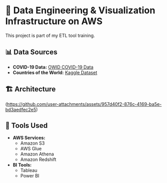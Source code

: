# 🚀 Data Engineering & Visualization Infrastructure on AWS

This project is part of my ETL tool training.

## 📊 Data Sources
- **COVID-19 Data:** [OWID COVID-19 Data](https://github.com/owid/covid-19-data/tree/master/public/data/vaccinations)
- **Countries of the World:** [Kaggle Dataset](https://www.kaggle.com/datasets/fernandol/countries-of-the-world)

## 🏗️ Architecture
(https://github.com/user-attachments/assets/957d40f2-876c-4169-ba5e-bd3aedfec2e5)

## 🔧 Tools Used
- **AWS Services:**
  - Amazon S3
  - AWS Glue
  - Amazon Athena
  - Amazon Redshift
- **BI Tools:**
  - Tableau
  - Power BI
